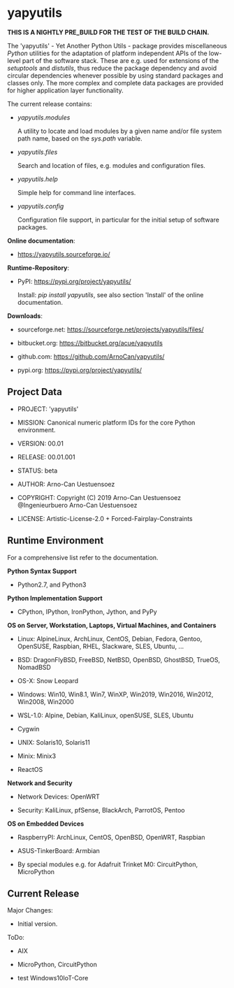 yapyutils
=========

**THIS IS A NIGHTLY PRE_BUILD FOR THE TEST OF THE BUILD CHAIN.**

The 'yapyutils' - Yet Another Python Utils - package provides miscellaneous *Python* utilities for the adaptation 
of platform independent APIs of the low-level part of the software stack.
These are e.g. used for extensions of the *setuptools* and *distutils*, thus reduce
the package dependency and avoid circular dependencies whenever possible by using standard packages and classes only. 
The more complex and complete data packages are provided for higher application layer 
functionality.

The current release contains:

* *yapyutils.modules*

  A utility to locate and load modules by a given name and/or file system path name,
  based on the *sys.path* variable.

* *yapyutils.files*

  Search and location of files, e.g. modules and configuration files.

* *yapyutils.help*

  Simple help for command line interfaces. 

* *yapyutils.config*

  Configuration file support, in particular for the initial setup of software packages.


**Online documentation**:

* https://yapyutils.sourceforge.io/


**Runtime-Repository**:

* PyPI: https://pypi.org/project/yapyutils/

  Install: *pip install yapyutils*, see also section 'Install' of the online documentation.


**Downloads**:

* sourceforge.net: https://sourceforge.net/projects/yapyutils/files/

* bitbucket.org: https://bitbucket.org/acue/yapyutils

* github.com: https://github.com/ArnoCan/yapyutils/

* pypi.org: https://pypi.org/project/yapyutils/


Project Data
------------

* PROJECT: 'yapyutils'

* MISSION: Canonical numeric platform IDs for the core Python environment.

* VERSION: 00.01

* RELEASE: 00.01.001

* STATUS: beta

* AUTHOR: Arno-Can Uestuensoez

* COPYRIGHT: Copyright (C) 2019 Arno-Can Uestuensoez @Ingenieurbuero Arno-Can Uestuensoez

* LICENSE: Artistic-License-2.0 + Forced-Fairplay-Constraints

Runtime Environment
-------------------
For a comprehensive list refer to the documentation.

**Python Syntax Support**

*  Python2.7, and Python3

**Python Implementation Support**

*  CPython, IPython, IronPython, Jython, and PyPy

**OS on Server, Workstation, Laptops, Virtual Machines, and Containers**

* Linux: AlpineLinux, ArchLinux, CentOS, Debian, Fedora, Gentoo, OpenSUSE, Raspbian, RHEL, Slackware, SLES, Ubuntu, ...  

* BSD: DragonFlyBSD, FreeBSD, NetBSD, OpenBSD, GhostBSD, TrueOS, NomadBSD

* OS-X: Snow Leopard

* Windows: Win10, Win8.1, Win7, WinXP, Win2019, Win2016, Win2012, Win2008, Win2000

* WSL-1.0: Alpine, Debian, KaliLinux, openSUSE, SLES, Ubuntu

* Cygwin

* UNIX: Solaris10, Solaris11

* Minix: Minix3

* ReactOS

**Network and Security**

* Network Devices: OpenWRT

* Security: KaliLinux, pfSense, BlackArch, ParrotOS, Pentoo

**OS on Embedded Devices**

* RaspberryPI: ArchLinux, CentOS, OpenBSD, OpenWRT, Raspbian

* ASUS-TinkerBoard: Armbian

* By special modules e.g. for Adafruit Trinket M0: CircuitPython, MicroPython

Current Release
---------------

Major Changes:

* Initial version.

ToDo:

* AIX

* MicroPython, CircuitPython

* test Windows10IoT-Core

